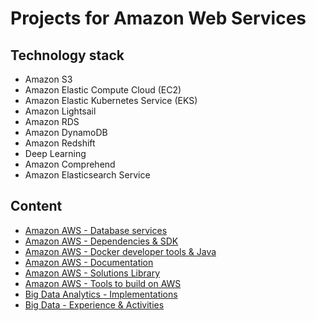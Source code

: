 # Projects for Amazon Web Services

## Technology stack
* Amazon S3
* Amazon Elastic Compute Cloud (EC2)
* Amazon Elastic Kubernetes Service (EKS)
* Amazon Lightsail
* Amazon RDS
* Amazon DynamoDB
* Amazon Redshift
* Deep Learning
* Amazon Comprehend
* Amazon Elasticsearch Service
	
## Content
- [Amazon AWS - Database services](amazon-aws-database-services/README.md)
- [Amazon AWS - Dependencies & SDK](amazon-aws-dependencies-sdk/README.md)
- [Amazon AWS - Docker developer tools & Java](amazon-aws-docker-developer-tools-java/README.md)
- [Amazon AWS - Documentation](amazon-aws-documentation/README.md)
- [Amazon AWS - Solutions Library](amazon-aws-solutions-library/README.md)
- [Amazon AWS - Tools to build on AWS](amazon-aws-tools-to-build-on-aws/README.md)
- [Big Data Analytics - Implementations](big-data-analytics-implementations/README.md)
- [Big Data - Experience & Activities](big-data-experience-activities/README.md)

